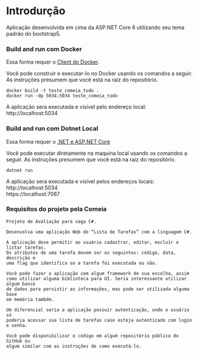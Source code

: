 ﻿# Introdurção
Aplicação desenvolvida em cima da ASP.NET Core 6 utilizando seu tema padrão do bootstrap5.

### Build and run com Docker

Essa forma requer o [Client do Docker](https://store.docker.com/editions/community/docker-ce-desktop-windows).

Você pode construir e executar-lo no Docker usando os comandos a seguir. As instruções presumem que você está na raiz do repositório.

```console
docker build -t teste_comeia_todo .
docker run -dp 5034:5034 teste_comeia_todo
```

A aplicação sera executada e visivel pelo endereço local: <br>
http://localhost:5034

### Build and run com Dotnet Local
Essa forma requer o [.NET e ASP.NET Core](https://dotnet.microsoft.com/en-us/download)

Você pode executar diretamente na maquina local usando os comandos a seguir. As instruções presumem que você está na raiz do repositório.
```console
dotnet run
```
A aplicação sera executada e visivel pelos endereços locais:<br>
http://localhost:5034 <br>
https://localhost:7067

### Requisitos do projeto pela Comeia
```
Projeto de Avaliação para vaga C#.

Desenvolva uma aplicação Web de “Lista de Tarefas” com a linguagem C#.

A aplicação deve permitir ao usuário cadastrar, editar, excluir e listar tarefas.
Os atributos de uma tarefa devem ser os seguintes: código, data, descrição e
uma flag que identifica se a tarefa foi executada ou não.

Você pode fazer a aplicação com algum framework de sua escolha, assim
como utilizar alguma biblioteca para UI. Seria interessante utilizar algum banco
de dados para persistir as informações, mas pode ser utilizada alguma base
em memória também.

Um diferencial seria a aplicação possuir autenticação, onde o usuário só
poderia acessar sua lista de tarefas caso esteja autenticado com login e senha.

Você pode disponibilizar o código em algum repositório público do GitHub ou
algum similar com as instruções de como executá-lo.
```